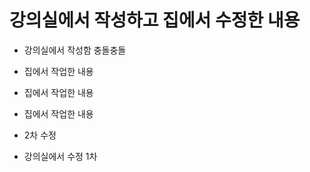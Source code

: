 # 강의실에서 작성하고 집에서 수정한 내용

- 강의실에서 작성함 충돌충돌

- 집에서 작업한 내용
- 집에서 작업한 내용
- 집에서 작업한 내용

- 2차 수정

- 강의실에서 수정 1차